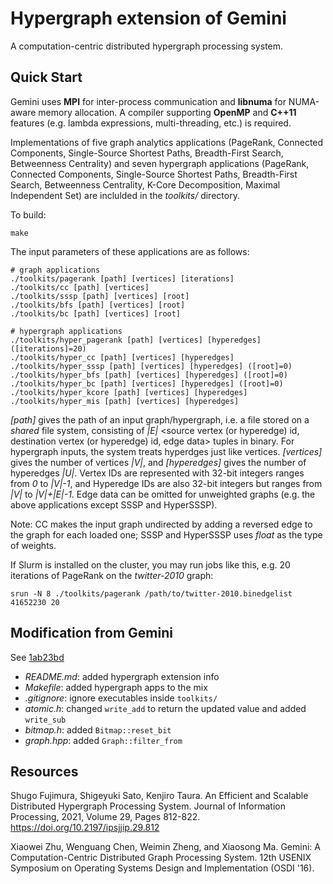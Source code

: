 # Hypergraph extension of Gemini
A computation-centric distributed hypergraph processing system.

## Quick Start
Gemini uses **MPI** for inter-process communication and **libnuma** for NUMA-aware memory allocation.
A compiler supporting **OpenMP** and **C++11** features (e.g. lambda expressions, multi-threading, etc.) is required.

Implementations of five graph analytics applications (PageRank, Connected Components, Single-Source Shortest Paths, Breadth-First Search, Betweenness Centrality) and seven hypergraph applications (PageRank, Connected Components, Single-Source Shortest Paths, Breadth-First Search, Betweenness Centrality, K-Core Decomposition, Maximal Independent Set) are inclulded in the *toolkits/* directory.

To build:
```
make
```

The input parameters of these applications are as follows:
```
# graph applications
./toolkits/pagerank [path] [vertices] [iterations]
./toolkits/cc [path] [vertices]
./toolkits/sssp [path] [vertices] [root]
./toolkits/bfs [path] [vertices] [root]
./toolkits/bc [path] [vertices] [root]

# hypergraph applications
./toolkits/hyper_pagerank [path] [vertices] [hyperedges] ([iterations]=20)
./toolkits/hyper_cc [path] [vertices] [hyperedges]
./toolkits/hyper_sssp [path] [vertices] [hyperedges] ([root]=0)
./toolkits/hyper_bfs [path] [vertices] [hyperedges] ([root]=0)
./toolkits/hyper_bc [path] [vertices] [hyperedges] ([root]=0)
./toolkits/hyper_kcore [path] [vertices] [hyperedges]
./toolkits/hyper_mis [path] [vertices] [hyperedges]

```

*[path]* gives the path of an input graph/hypergraph, i.e. a file stored on a *shared* file system, consisting of *|E|* \<source vertex (or hyperedge) id, destination vertex (or hyperedge) id, edge data\> tuples in binary. For hypergraph inputs, the system treats hyperdges just like vertices.
*[vertices]* gives the number of vertices *|V|*, 
and *[hyperedges]* gives the number of hyperedges *|U|*.
Vertex IDs are represented with 32-bit integers ranges from *0* to *|V|-1*, 
and Hyperedge IDs are also 32-bit integers but ranges from *|V|* to *|V|+|E|-1*.
Edge data can be omitted for unweighted graphs (e.g. the above applications except SSSP and HyperSSSP).

Note: CC makes the input graph undirected by adding a reversed edge to the graph for each loaded one; SSSP and HyperSSSP uses *float* as the type of weights.

If Slurm is installed on the cluster, you may run jobs like this, e.g. 20 iterations of PageRank on the *twitter-2010* graph:
```
srun -N 8 ./toolkits/pagerank /path/to/twitter-2010.binedgelist 41652230 20
```

## Modification from Gemini
See [1ab23bd](https://github.com/shugo256/GeminiGraph/commit/1ab23bd993302eaa1ddc8faf507302d7fe73b566)
* *README.md*: added hypergraph extension info
* *Makefile*: added hypergraph apps to the mix
* *.gitignore*: ignore executables inside `toolkits/`
* *atomic.h*: changed `write_add` to return the updated value and added `write_sub`
* *bitmap.h*: added `Bitmap::reset_bit`
* *graph.hpp*: added `Graph::filter_from`


## Resources

Shugo Fujimura, Shigeyuki Sato, Kenjiro Taura.
An Efficient and Scalable Distributed Hypergraph Processing System.
Journal of Information Processing, 2021, Volume 29, Pages 812-822.
https://doi.org/10.2197/ipsjjip.29.812

Xiaowei Zhu, Wenguang Chen, Weimin Zheng, and Xiaosong Ma.
Gemini: A Computation-Centric Distributed Graph Processing System.
12th USENIX Symposium on Operating Systems Design and Implementation (OSDI '16).

